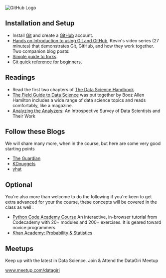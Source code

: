 ![GitHub Logo](https://lh3.googleusercontent.com/OrqdkLyjkdjgmGgCilD3nSjc0Edw537R1d5AFDB29TqXmzfKDXjM0LHSys1ClcUcBoxsv1XJpX3GuOGYhi7Zth2-3TarfSEfLzCa=w1349-h586-rw)

## Installation and Setup

* Install [Git](http://git-scm.com/book/en/v2/Getting-Started-Installing-Git) and create a [GitHub](https://github.com/) account.
* [Hands on Introduction to using Git and GitHub](https://www.youtube.com/playlist?list=PL5-da3qGB5IBLMp7LtN8Nc3Efd4hJq0kD), Kevin's video series (27 minutes) that demonstrates Git, GitHub, and how they work together.
 Two companion blog posts: 
* [Simple guide to forks](http://www.dataschool.io/simple-guide-to-forks-in-github-and-git/)
* [Git quick reference for beginners](http://www.dataschool.io/git-quick-reference-for-beginners/).

## Readings

* Read the first two chapters of [The Data Science Handbook](http://www.thedatasciencehandbook.com/)
 * [The Field Guide to Data Science](http://www.boozallen.com/content/dam/boozallen/media/file/The-Field-Guide-to-Data-Science.pdf) was put together by Booz Allen Hamilton includes a wide range of data science topics and reads comfortably, like a magazine.
* [Analyzing the Analyzers](http://cdn.oreillystatic.com/oreilly/radarreport/0636920029014/Analyzing_the_Analyzers.pdf): An Introspective Survey of Data Scientists and Their Work

## Follow these Blogs

We will share many more, when in the course, but here are some very good starting points

* [The Guardian](https://www.theguardian.com/data)
* [KDnuggets](http://www.kdnuggets.com/)
* [yhat](http://blog.yhat.com/)

## Optional
You're also more than welcome to do the following if you're keen to get extra advanced for your the course, these concepts will be covered in the class as well :

* [Python Code Academy Course](https://www.codecademy.com/learn/python) An interactive, in-browser tutorial from Codecademy with 20+ modules and 200+ exercises. It is geared toward novice programmers
* [Khan Academy: Probability & Statistics](https://www.khanacademy.org/math/probability)


## Meetups

Keep up with the latest in Data Science. Join & Attend the DataGiri Meetup

www.meetup.com/datagiri
 

